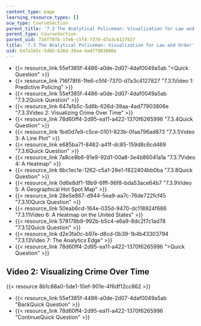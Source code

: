 ```yaml
---
content_type: page
learning_resource_types: []
ocw_type: CourseSection
parent_title: '7.3 The Analytical Policeman: Visualization for Law and Order'
parent_type: CourseSection
parent_uid: 716f78f6-1fe6-c5f4-7370-d7a3c4127827
title: '7.3 The Analytical Policeman: Visualization for Law and Order'
uid: 647a1b5c-5d6b-626d-39aa-4ad77903806e
---
```


*   {{< resource_link 55ef385f-4486-a0de-2d07-4daf0049a5ab "\<Quick Question" >}}
*   {{< resource_link 716f78f6-1fe6-c5f4-7370-d7a3c4127827 "7.3.1Video 1: Predictive Policing" >}}
*   {{< resource_link 55ef385f-4486-a0de-2d07-4daf0049a5ab "7.3.2Quick Question" >}}
*   {{< resource_link 647a1b5c-5d6b-626d-39aa-4ad77903806e "7.3.3Video 2: Visualizing Crime Over Time" >}}
*   {{< resource_link 78d60ff4-2d95-ea11-a422-1370f6265996 "7.3.4Quick Question" >}}
*   {{< resource_link 1bd0d7e9-c5ce-0101-823b-0faa796ad873 "7.3.5Video 3: A Line Plot" >}}
*   {{< resource_link e685ba71-8462-a41f-dc85-159d8c6cd469 "7.3.6Quick Question" >}}
*   {{< resource_link 7a8ce8b6-91e9-92d1-00a8-3e4b86041a1a "7.3.7Video 4: A Heatmap" >}}
*   {{< resource_link 6bc1ec1e-1262-c5a1-28e1-f822404bb0ba "7.3.8Quick Question" >}}
*   {{< resource_link 0d6e8df1-18b9-6fff-96f8-bda53ace64b7 "7.3.9Video 5: A Geographical Hot Spot Map" >}}
*   {{< resource_link 28e5e867-d944-5ea9-aa7c-76de722fcf45 "7.3.10Quick Question" >}}
*   {{< resource_link 50eab6cd-164e-035d-9470-dc118924f686 "7.3.11Video 6: A Heatmap on the United States" >}}
*   {{< resource_link 578178b9-992b-b5c4-e6a9-8dc2f7c1ad78 "7.3.12Quick Question" >}}
*   {{< resource_link d2e3fa0c-b97e-d8cd-0b39-1b4b43303794 "7.3.13Video 7: The Analytics Edge" >}}
*   {{< resource_link 78d60ff4-2d95-ea11-a422-1370f6265996 "\>Quick Question" >}}

Video 2: Visualizing Crime Over Time
------------------------------------

{{< resource 8b1c88a0-5de1-10ef-901e-4f6df12cc862 >}}

*   {{< resource_link 55ef385f-4486-a0de-2d07-4daf0049a5ab "BackQuick Question" >}}
*   {{< resource_link 78d60ff4-2d95-ea11-a422-1370f6265996 "ContinueQuick Question" >}}